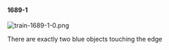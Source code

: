 #### 1689-1
![train-1689-1-0.png](https://github.com/lil-lab/nlvr/raw/master/nlvr/train/images/6/train-1689-1-0.png "train-1689-1-0.png")

There are exactly two blue objects touching the edge